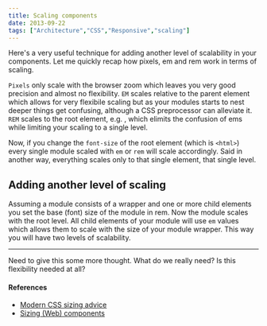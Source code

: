 ```yaml
---
title: Scaling components
date: 2013-09-22
tags: ["Architecture","CSS","Responsive","scaling"]
---
```


Here's a very useful technique for adding another level of scalability in your components. Let me quickly recap how pixels, em and rem work in terms of scaling.

`Pixels` only scale with the browser zoom which leaves you very good precision and almost no flexibility. `EM` scales relative to the parent element which allows for very flexibile scaling but as your modules starts to nest deeper things get confusing, although a CSS preprocessor can alleviate it. `REM` scales to the root element, e.g. , which elimits the confusion of ems while limiting your scaling to a single level.

Now, if you change the `font-size` of the root element (which is `<html>`) every single module scaled with `em` or `rem` will scale accordingly. Said in another way, everything scales only to that single element, that single level.

## Adding another level of scaling

Assuming a module consists of a wrapper and one or more child elements you set the base (font) size of the module in rem. Now the module scales with the root level. All child elements of your module will use `em` values which allows them to scale with the size of your module wrapper. This way you will have two levels of scalability.

* * *

Need to give this some more thought. What do we really need? Is this flexibility needed at all?

#### References

- [Modern CSS sizing advice](http://codesandnotes.com/modern-css-sizing-advice/)
- [Sizing (Web) components](https://medium.com/p/8f433689736f)

